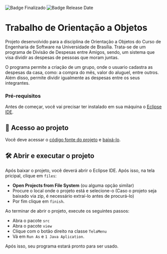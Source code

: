 ![Badge Finalizado](https://img.shields.io/static/v1?label=STATUS&message=FINALIZADO&color=7159c1&style=<STYLE>&logo=<LOGO>)
![Badge Release Date](https://img.shields.io/static/v1?label=RELEASE%20DATE&message=SEPTEMBER%202022&color=7159c1&style=<STYLE>&logo=<LOGO>)

# Trabalho de Orientação a Objetos 

Projeto desenvolvido para a disciplina de Orientação a Objetos do Curso de Engenharia de Software na Universidade de Brasília. Trata-se de um programa de Divisão de Despesas entre Amigos, sendo, um sistema que visa dividir as despesas de pessoas que moram juntas.

O programa permite a criação de um grupo, onde o usuario cadastra as despesas da casa, como: a compra do mês, valor do aluguel, entre outros. Além disso, permite dividir igualmente as despesas entre os seus integrantes.

### Pré-requisitos

Antes de começar, você vai precisar ter instalado em sua máquina o [Eclipse IDE](https://www.eclipse.org/downloads/). 

## 📁 Acesso ao projeto

Você deve acessar o [código fonte do projeto](https://github.com/leonardogonmac/Orientacao_a_Objetos_Trabalho_Java) e [baixá-lo](https://github.com/leonardogonmac/Orientacao_a_Objetos_Trabalho_Java/archive/refs/heads/main.zip).


## 🛠️ Abrir e executar o projeto

Após baixar o projeto, você deverá abrir o Eclipse IDE. Após isso, na tela pricipal, clique em `files`:

- **Open Projects from File System** (ou alguma opção similar)
- Procure o local onde o projeto está e selecione-o (Caso o projeto seja baixado via zip, é necessário extraí-lo antes de procurá-lo)
- Por fim clique em `finish`.

Ao terminar de abrir o projeto, execute os seguintes passos:

- Abra o pacote `src`
- Abra o pacote `view` 
- Clique com o botão direito na classe `TelaMenu`
- Vá em `Run As` e `1 Java Aplication`.

Após isso, seu programa estará pronto para ser usado.
